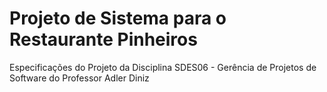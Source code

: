 # Projeto de Sistema para o Restaurante Pinheiros
Especificações do Projeto da Disciplina SDES06 - Gerência de Projetos de Software do Professor Adler Diniz
